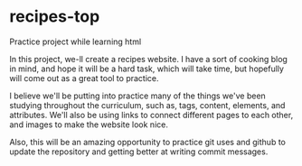 # recipes-top
Practice project while learning html

In this project, we-ll create a recipes website. I have a sort of cooking blog in mind, and hope it will be a hard task, which will take time, but hopefully will come out as a great tool to practice.

I believe we'll be putting into practice many of the things we've been studying throughout the curriculum, such as, tags, content, elements, and attributes. We'll also be using links to connect different pages to each other, and images to make the website look nice.

Also, this will be an amazing opportunity to practice git uses and github to update the repository and getting better at writing commit messages.